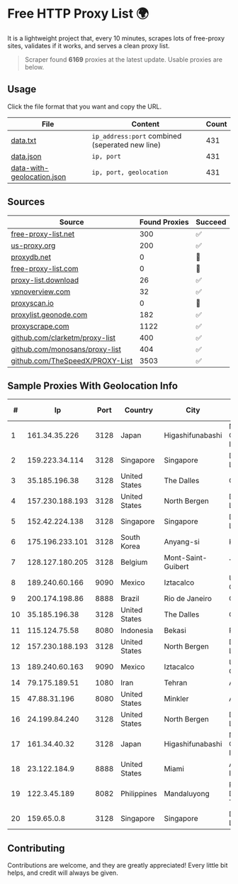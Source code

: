 
# Free HTTP Proxy List 🌍

It is a lightweight project that, every 10 minutes, scrapes lots of free-proxy sites, validates if it works, and serves a clean proxy list.


> Scraper found **6169** proxies at the latest update. Usable proxies are below.

## Usage

Click the file format that you want and copy the URL.


|File|Content|Count|
|----|-------|-----|
|[data.txt](https://raw.githubusercontent.com/themiralay/Proxy-List-World/master/data.txt)|`ip_address:port` combined (seperated new line)|431|
|[data.json](https://raw.githubusercontent.com/themiralay/Proxy-List-World/master/data.json)|`ip, port`|431|
|[data-with-geolocation.json](https://raw.githubusercontent.com/themiralay/Proxy-List-World/master/data-with-geolocation.json)|`ip, port, geolocation`|431|

## Sources

|Source|Found Proxies|Succeed|
|------|-------------|-------|
|[free-proxy-list.net](https://free-proxy-list.net)|300|✅|
|[us-proxy.org](https://www.us-proxy.org)|200|✅|
|[proxydb.net](http://proxydb.net)|0|🚫|
|[free-proxy-list.com](https://free-proxy-list.com/?page=&port=&type%5B%5D=http&type%5B%5D=https&up_time=0&search=Search)|0|🚫|
|[proxy-list.download](https://www.proxy-list.download/HTTP)|26|✅|
|[vpnoverview.com](https://vpnoverview.com/privacy/anonymous-browsing/free-proxy-servers)|32|✅|
|[proxyscan.io](https://www.proxyscan.io)|0|🚫|
|[proxylist.geonode.com](https://proxylist.geonode.com/api/proxy-list?limit=300&page=1&sort_by=lastChecked&sort_type=desc&protocols=http,https)|182|✅|
|[proxyscrape.com](https://api.proxyscrape.com/v2/?request=displayproxies&protocol=http&timeout=10000&country=all&ssl=all&anonymity=all)|1122|✅|
|[github.com/clarketm/proxy-list](https://raw.githubusercontent.com/clarketm/proxy-list/master/proxy-list-raw.txt)|400|✅|
|[github.com/monosans/proxy-list](https://raw.githubusercontent.com/monosans/proxy-list/main/proxies/http.txt)|404|✅|
|[github.com/TheSpeedX/PROXY-List](https://raw.githubusercontent.com/TheSpeedX/PROXY-List/master/http.txt)|3503|✅|


## Sample Proxies With Geolocation Info

|#|Ip|Port|Country|City|Internet Service Provider|
|-|--|----|-------|----|-------------------------|
|1|161.34.35.226|3128|Japan|Higashifunabashi|NTT PC Communications, Inc.|
|2|159.223.34.114|3128|Singapore|Singapore|DigitalOcean, LLC|
|3|35.185.196.38|3128|United States|The Dalles|Google LLC|
|4|157.230.188.193|3128|United States|North Bergen|DigitalOcean, LLC|
|5|152.42.224.138|3128|Singapore|Singapore|DigitalOcean, LLC|
|6|175.196.233.101|3128|South Korea|Anyang-si|Korea Telecom|
|7|128.127.180.205|3128|Belgium|Mont-Saint-Guibert|THGNET-VPS|
|8|189.240.60.166|9090|Mexico|Iztacalco|Uninet S.A. de C.V.|
|9|200.174.198.86|8888|Brazil|Rio de Janeiro|Claro S.A|
|10|35.185.196.38|3128|United States|The Dalles|Google LLC|
|11|115.124.75.58|8080|Indonesia|Bekasi|PT Remala Abadi|
|12|157.230.188.193|3128|United States|North Bergen|DigitalOcean, LLC|
|13|189.240.60.163|9090|Mexico|Iztacalco|Uninet S.A. de C.V.|
|14|79.175.189.51|1080|Iran|Tehran|Afranet|
|15|47.88.31.196|8080|United States|Minkler|Alibaba.com LLC|
|16|24.199.84.240|3128|United States|North Bergen|DigitalOcean, LLC|
|17|161.34.40.32|3128|Japan|Higashifunabashi|NTT PC Communications, Inc.|
|18|23.122.184.9|8888|United States|Miami|AT&T Services, Inc.|
|19|122.3.45.189|8082|Philippines|Mandaluyong|Philippine Long Distance Telephone Co.|
|20|159.65.0.8|3128|Singapore|Singapore|DigitalOcean, LLC|



## Contributing

Contributions are welcome, and they are greatly appreciated! Every
little bit helps, and credit will always be given.

